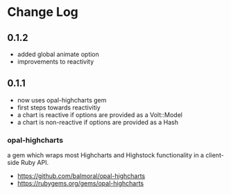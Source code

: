 # Change Log

## 0.1.2

- added global animate option
- improvements to reactivity
 
## 0.1.1

- now uses opal-highcharts gem  
- first steps towards reactivitiy
- a chart is reactive if options are provided as a Volt::Model
- a chart is non-reactive if options are provided as a Hash  

### opal-highcharts
a gem which wraps most Highcharts and Highstock functionality in a client-side Ruby API.
- https://github.com/balmoral/opal-highcharts
- https://rubygems.org/gems/opal-highcharts




